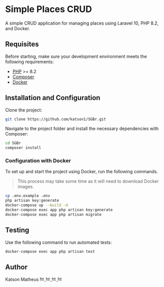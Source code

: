 # Simple Places CRUD

A simple CRUD application for managing places using Laravel 10, PHP 8.2, and Docker.

## Requisites

Before starting, make sure your development environment meets the following requirements:

- [PHP](https://www.php.net/downloads.php) >= 8.2
- [Composer](https://getcomposer.org/)
- [Docker](https://www.docker.com/get-started/)

## Installation and Configuration

Clone the project:
```bash
git clone https://github.com/katson1/SGBr.git
```

Navigate to the project folder and install the necessary dependencies with Composer:
```bash
cd SGBr
composer install
```
### Configuration with Docker
To set up and start the project using Docker, run the following commands.

> This process may take some time as it will need to download Docker images.

```bash
cp .env.example .env
php artisan key:generate
docker-compose up --build -d
docker-compose exec app php artisan key:generate
docker-compose exec app php artisan migrate
```

## Testing
Use the following command to run automated tests:
```bash
docker-compose exec app php artisan test
```

## Author
<div align="left">
  <div>
    Katson Matheus
    <a href="https://github.com/katson1">
      <img src="https://skillicons.dev/icons?i=github" alt="html" height="15" />
    </a>
    <a href="https://discordapp.com/users/210789016675549184">
      <img src="https://skillicons.dev/icons?i=discord" alt="html" height="15"/>
    </a>
    <a href="https://www.linkedin.com/in/katsonmatheus/">
      <img src="https://skillicons.dev/icons?i=linkedin" alt="html" height="15"/>
    </a>
    <a href="mailto:katson.alves@ccc.ufcg.edu.br">
      <img src="https://skillicons.dev/icons?i=gmail" alt="html" height="15"/>
    </a>
  </div>
</div>
